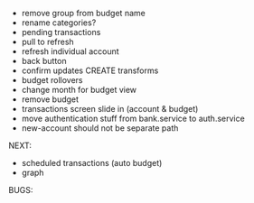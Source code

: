 - remove group from budget name
- rename categories?
- pending transactions
- pull to refresh
- refresh individual account
- back button
- confirm updates CREATE transforms
- budget rollovers
- change month for budget view
- remove budget
- transactions screen slide in (account & budget)
- move authentication stuff from bank.service to auth.service
- new-account should not be separate path

NEXT:
- scheduled transactions (auto budget)
- graph

BUGS:
